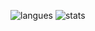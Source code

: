 ![langues](https://github-readme-stats.vercel.app/api/top-langs?username=purvesh7&langs_count=10&hide=javascript,css,html&layout=compact&theme=tokyonight)
![stats](https://github-readme-stats.vercel.app/api?username=purvesh7&show_icons=true&theme=tokyonight)
